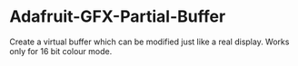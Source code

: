 # Adafruit-GFX-Partial-Buffer
Create a virtual buffer which can be modified just like a real display. Works only for 16 bit colour mode.
